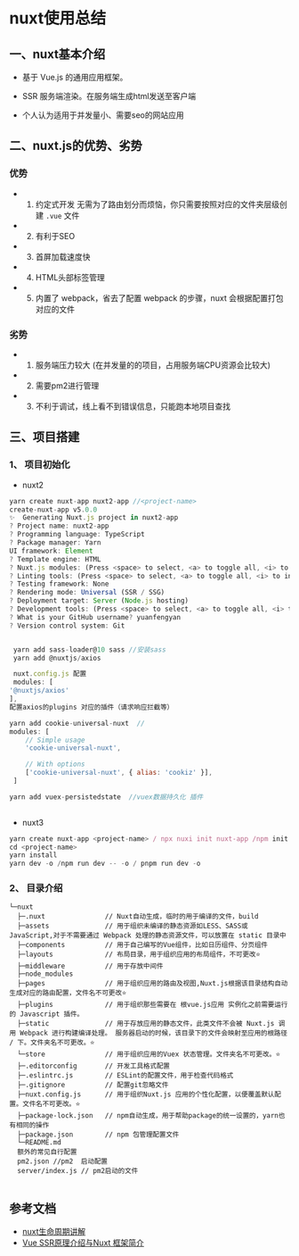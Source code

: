 # nuxt使用总结

## 一、nuxt基本介绍

+ 基于 Vue.js 的通用应用框架。
+ SSR 服务端渲染。在服务端生成html发送至客户端

+ 个人认为适用于并发量小、需要seo的网站应用

## 二、nuxt.js的优势、劣势

### 优势

+ 1. 约定式开发 无需为了路由划分而烦恼，你只需要按照对应的文件夹层级创建 `.vue` 文件
+ 2. 有利于SEO
+ 3. 首屏加载速度快
+ 4. HTML头部标签管理
+ 5. 内置了 webpack，省去了配置 webpack 的步骤，nuxt 会根据配置打包对应的文件

### 劣势

+ 1. 服务端压力较大 (在并发量的的项目，占用服务端CPU资源会比较大)
+ 2. 需要pm2进行管理
+ 3. 不利于调试，线上看不到错误信息，只能跑本地项目查找

## 三、项目搭建

### 1、 项目初始化

+ nuxt2

```javascript
yarn create nuxt-app nuxt2-app //<project-name>
create-nuxt-app v5.0.0
✨  Generating Nuxt.js project in nuxt2-app
? Project name: nuxt2-app
? Programming language: TypeScript
? Package manager: Yarn
UI framework: Element
? Template engine: HTML
? Nuxt.js modules: (Press <space> to select, <a> to toggle all, <i> to invert selection)
? Linting tools: (Press <space> to select, <a> to toggle all, <i> to invert selection)
? Testing framework: None
? Rendering mode: Universal (SSR / SSG)
? Deployment target: Server (Node.js hosting)
? Development tools: (Press <space> to select, <a> to toggle all, <i> to invert selection)
? What is your GitHub username? yuanfengyan
? Version control system: Git


 yarn add sass-loader@10 sass //安装sass 
 yarn add @nuxtjs/axios

 nuxt.config.js 配置
 modules: [
'@nuxtjs/axios'
],
配置axios的plugins 对应的插件（请求响应拦截等）

yarn add cookie-universal-nuxt  //
modules: [
    // Simple usage
    'cookie-universal-nuxt',

    // With options
    ['cookie-universal-nuxt', { alias: 'cookiz' }],
 ]

yarn add vuex-persistedstate  //vuex数据持久化 插件
 
```

+ nuxt3

```javascript
yarn create nuxt-app <project-name> / npx nuxi init nuxt-app /npm init nuxt-app <project-name>
cd <project-name>
yarn install
yarn dev -o /npm run dev -- -o / pnpm run dev -o
```

### 2、 目录介绍

```
└─nuxt
  ├─.nuxt               // Nuxt自动生成，临时的用于编译的文件，build
  ├─assets              // 用于组织未编译的静态资源如LESS、SASS或JavaScript,对于不需要通过 Webpack 处理的静态资源文件，可以放置在 static 目录中
  ├─components          // 用于自己编写的Vue组件，比如日历组件、分页组件
  ├─layouts             // 布局目录，用于组织应用的布局组件，不可更改⭐
  ├─middleware          // 用于存放中间件
  ├─node_modules
  ├─pages               // 用于组织应用的路由及视图,Nuxt.js根据该目录结构自动生成对应的路由配置，文件名不可更改⭐
  ├─plugins             // 用于组织那些需要在 根vue.js应用 实例化之前需要运行的 Javascript 插件。
  ├─static              // 用于存放应用的静态文件，此类文件不会被 Nuxt.js 调用 Webpack 进行构建编译处理。 服务器启动的时候，该目录下的文件会映射至应用的根路径 / 下。文件夹名不可更改。⭐
  └─store               // 用于组织应用的Vuex 状态管理。文件夹名不可更改。⭐
  ├─.editorconfig       // 开发工具格式配置
  ├─.eslintrc.js        // ESLint的配置文件，用于检查代码格式
  ├─.gitignore          // 配置git忽略文件
  ├─nuxt.config.js      // 用于组织Nuxt.js 应用的个性化配置，以便覆盖默认配置。文件名不可更改。⭐
  ├─package-lock.json   // npm自动生成，用于帮助package的统一设置的，yarn也有相同的操作
  ├─package.json        // npm 包管理配置文件
  └─README.md
  额外的常见自行配置
  pm2.json //pm2  启动配置
  server/index.js // pm2启动的文件
  
```


## 参考文档

+ [nuxt生命周期讲解](http://t.zoukankan.com/XF-eng-p-14611496.html)
+ [Vue SSR原理介绍与Nuxt 框架简介](https://juejin.cn/post/6885304582180700174#heading-5)
